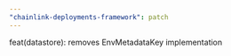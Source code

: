 ```yaml
---
"chainlink-deployments-framework": patch
---
```


feat(datastore): removes EnvMetadataKey implementation
